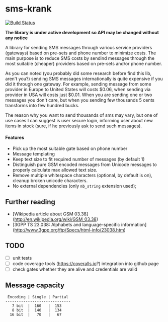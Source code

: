 sms-krank
=========
[![Build Status](https://travis-ci.org/pinepain/sms-krank.png)](https://travis-ci.org/pinepain/sms-krank)

**The library is under active development so API may be changed without any notice**

A library for sending SMS messages through various service providers (gateways) based on pre-sets and phone number to minimize costs.
The main purpose is to reduce SMS costs by sendind messages through the most suitable (cheaper) providers based on pre-sets and/or phone number.

As you can noted (you probably did some research before find this lib, aren't you?) sending SMS messages internationally is quite expensive if you did it through one gateway. For example, sending message from some provider in Europe to United States will costs $0.06, when sending via provider in USA will costs just $0.01. When you are sending one or two messages you don't care, but when you sending few thousands 5 cents transforms into few hundred bucks.

The reason why you want to send thousands of sms may vary, but one of use cases I can suggest is user secure login, informing user about new items in stock (sure, if he previously ask to send such messages).


#### Features

* Pick up the most suitable gate based on phone number
* Message templating
* Keep text size to fit required number of messages (by default 1)
* Distinguish pure GSM encoded messages from Unicode messages to properly calculate max allowed text size.
* Remove multiple whitespace characters (optional, by default is on), cleanup broken unicode characters.
* No external dependencies (only `mb_string` extension used);

## Further reading

* [Wikipedia article about GSM 03.38] (http://en.wikipedia.org/wiki/GSM_03.38)
* [3GPP TS 23.038: Alphabets and language-specific information] (http://www.3gpp.org/ftp/Specs/html-info/23038.htm)

TODO
----

- [ ] unit tests
- [ ] code coverage tools (https://coveralls.io?) integration into github page
- [ ] check gates whether they are alive and credentials are valid

Message capacity
----------------
```
 Encoding | Single | Partial
-----------------------------
   7 bit  |  160   |  153
   8 bit  |  140   |  134
  16 bit  |   70   |   67

```